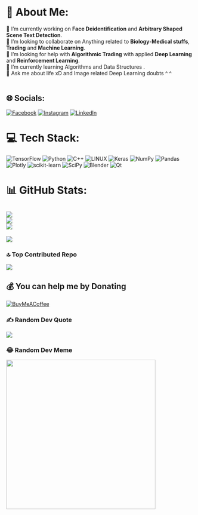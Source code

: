 # 💫 About Me:
🔭 I’m currently working on **Face Deidentification** and **Arbitrary Shaped Scene Text Detection**.<br>👯 I’m looking to collaborate on Anything related to **Biology-Medical stuffs**, **Trading** and **Machine Learning**.<br>🤝 I’m looking for help with **Algorithmic Trading** with applied **Deep Learning** and **Reinforcement Learning**.<br>🌱 I’m currently learning Algorithms and Data Structures .<br>💬 Ask me about life xD and Image related Deep Learning doubts ^ ^ <br><br>


## 🌐 Socials:
[![Facebook](https://img.shields.io/badge/Facebook-%231877F2.svg?logo=Facebook&logoColor=white)](https://facebook.com/100054238064238) [![Instagram](https://img.shields.io/badge/Instagram-%23E4405F.svg?logo=Instagram&logoColor=white)](https://instagram.com/still_sagar) [![LinkedIn](https://img.shields.io/badge/LinkedIn-%230077B5.svg?logo=linkedin&logoColor=white)](https://linkedin.com/in/sagar-srivastava-8baa231bb) 

# 💻 Tech Stack:
![TensorFlow](https://img.shields.io/badge/TensorFlow-%23FF6F00.svg?style=for-the-badge&logo=TensorFlow&logoColor=white) ![Python](https://img.shields.io/badge/python-3670A0?style=for-the-badge&logo=python&logoColor=ffdd54) ![C++](https://img.shields.io/badge/c++-%2300599C.svg?style=for-the-badge&logo=c%2B%2B&logoColor=white) ![LINUX](https://img.shields.io/badge/Linux-FCC624?style=for-the-badge&logo=linux&logoColor=black) ![Keras](https://img.shields.io/badge/Keras-%23D00000.svg?style=for-the-badge&logo=Keras&logoColor=white) ![NumPy](https://img.shields.io/badge/numpy-%23013243.svg?style=for-the-badge&logo=numpy&logoColor=white) ![Pandas](https://img.shields.io/badge/pandas-%23150458.svg?style=for-the-badge&logo=pandas&logoColor=white) ![Plotly](https://img.shields.io/badge/Plotly-%233F4F75.svg?style=for-the-badge&logo=plotly&logoColor=white) ![scikit-learn](https://img.shields.io/badge/scikit--learn-%23F7931E.svg?style=for-the-badge&logo=scikit-learn&logoColor=white) ![SciPy](https://img.shields.io/badge/SciPy-%230C55A5.svg?style=for-the-badge&logo=scipy&logoColor=%white) ![Blender](https://img.shields.io/badge/blender-%23F5792A.svg?style=for-the-badge&logo=blender&logoColor=white) ![Qt](https://img.shields.io/badge/Qt-%23217346.svg?style=for-the-badge&logo=Qt&logoColor=white)
# 📊 GitHub Stats:
![](https://github-readme-stats.vercel.app/api?username=Frozensun47&theme=dark&hide_border=false&include_all_commits=false&count_private=false)<br/>
![](https://github-readme-streak-stats.herokuapp.com/?user=Frozensun47&theme=dark&hide_border=false)<br/>
![](https://github-readme-stats.vercel.app/api/top-langs/?username=Frozensun47&theme=dark&hide_border=false&include_all_commits=false&count_private=false&layout=compact)
---
[![](https://visitcount.itsvg.in/api?id=Frozensun47&icon=0&color=1)](https://visitcount.itsvg.in)
### 🔝 Top Contributed Repo
![](https://github-contributor-stats.vercel.app/api?username=Frozensun47&limit=5&theme=dark&combine_all_yearly_contributions=true)
## 💰 You can help me by Donating
[![BuyMeACoffee](https://img.shields.io/badge/Buy%20Me%20a%20Coffee-ffdd00?style=for-the-badge&logo=buy-me-a-coffee&logoColor=black)](https://buymeacoffee.com/frozensun) 
### ✍️ Random Dev Quote
![](https://quotes-github-readme.vercel.app/api?type=horizontal&theme=radical)
### 😂 Random Dev Meme
<img src='https://randommeme-five.vercel.app/' style="height: 400px;"/>

  
<!-- Proudly created with GPRM ( https://gprm.itsvg.in ) -->
